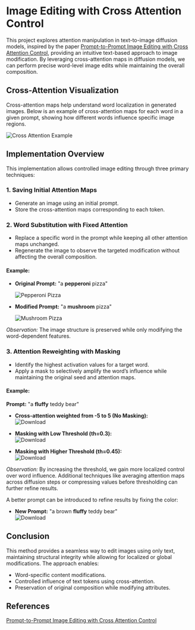 
# Image Editing with Cross Attention Control

This project explores attention manipulation in text-to-image diffusion models, inspired by the paper [Prompt-to-Prompt Image Editing with Cross Attention Control](https://arxiv.org/pdf/2208.01626), providing an intuitive text-based approach to image modification. By leveraging cross-attention maps in diffusion models, we can perform precise word-level image edits while maintaining the overall composition.

## Cross-Attention Visualization
Cross-attention maps help understand word localization in generated images. Below is an example of cross-attention maps for each word in a given prompt, showing how different words influence specific image regions.

![Cross Attention Example](https://github.com/user-attachments/assets/d010bb4d-d68a-4d39-b84d-128dabd13b61)

## Implementation Overview
This implementation allows controlled image editing through three primary techniques:

### 1. Saving Initial Attention Maps
- Generate an image using an initial prompt.
- Store the cross-attention maps corresponding to each token.

### 2. Word Substitution with Fixed Attention
- Replace a specific word in the prompt while keeping all other attention maps unchanged.
- Regenerate the image to observe the targeted modification without affecting the overall composition.

#### Example:
- **Original Prompt:** "a **pepperoni** pizza"
 
  ![Pepperoni Pizza](https://github.com/user-attachments/assets/8c0bdea1-f655-4596-8348-195ca8f9c7b3)

- **Modified Prompt:** "a **mushroom** pizza"
 
  ![Mushroom Pizza](https://github.com/user-attachments/assets/53aca9c9-2978-4469-bca1-869176405a86)

*Observation:* The image structure is preserved while only modifying the word-dependent features.

### 3. Attention Reweighting with Masking
- Identify the highest activation values for a target word.
- Apply a mask to selectively amplify the word’s influence while maintaining the original seed and attention maps.

#### Example:
**Prompt:** "a **fluffy** teddy bear"

- **Cross-attention weighted from -5 to 5 (No Masking):**  
  ![Download](https://github.com/user-attachments/assets/3968a2a9-d135-4e25-be68-a8046b4cabe0)

- **Masking with Low Threshold (th=0.3):**  
  ![Download](https://github.com/user-attachments/assets/976b0ae0-6028-4470-8d53-b291b4be78c8)

- **Masking with Higher Threshold (th=0.45):**  
  ![Download](https://github.com/user-attachments/assets/d9637751-d1c6-4263-8e37-50fcdb8c2181)

*Observation:* By increasing the threshold, we gain more localized control over word influence. Additional techniques like averaging attention maps across diffusion steps or compressing values before thresholding can further refine results.

A better prompt can be introduced to refine results by fixing the color:

- **New Prompt:** "a brown **fluffy** teddy bear"  
  ![Download](https://github.com/user-attachments/assets/882555b4-03e3-495d-bd9c-51c1689bed24)

## Conclusion
This method provides a seamless way to edit images using only text, maintaining structural integrity while allowing for localized or global modifications. The approach enables:
- Word-specific content modifications.
- Controlled influence of text tokens using cross-attention.
- Preservation of original composition while modifying attributes.

## References
[Prompt-to-Prompt Image Editing with Cross Attention Control](https://arxiv.org/pdf/2208.01626)
